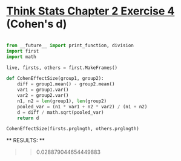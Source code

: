 # [Think Stats Chapter 2 Exercise 4](http://greenteapress.com/thinkstats2/html/thinkstats2003.html#toc24) (Cohen's d)

```python

from __future__ import print_function, division
import first
import math

live, firsts, others = first.MakeFrames()

def CohenEffectSize(group1, group2):
    diff = group1.mean() - group2.mean()
    var1 = group1.var()
    var2 = group2.var()
    n1, n2 = len(group1), len(group2)
    pooled_var = (n1 * var1 + n2 * var2) / (n1 + n2)
    d = diff / math.sqrt(pooled_var)
    return d

CohenEffectSize(firsts.prglngth, others.prglngth)

```
**  RESULTS: ** 
> > 0.028879044654449883
